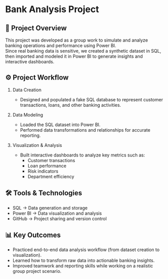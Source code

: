 Bank Analysis Project
=====================

📌 Project Overview
-------------------
This project was developed as a group work to simulate and analyze banking operations and performance using Power BI.  
Since real banking data is sensitive, we created a synthetic dataset in SQL, then imported and modeled it in Power BI to generate insights and interactive dashboards.

⚙️ Project Workflow
-------------------
1. Data Creation  
   - Designed and populated a fake SQL database to represent customer transactions, loans, and other banking activities.  

2. Data Modeling  
   - Loaded the SQL dataset into Power BI.  
   - Performed data transformations and relationships for accurate reporting.  

3. Visualization & Analysis  
   - Built interactive dashboards to analyze key metrics such as:  
     - Customer transactions  
     - Loan performance  
     - Risk indicators  
     - Department efficiency  

🛠️ Tools & Technologies
------------------------
- SQL → Data generation and storage  
- Power BI → Data visualization and analysis  
- GitHub → Project sharing and version control  

📊 Key Outcomes
---------------
- Practiced end-to-end data analysis workflow (from dataset creation to visualization).  
- Learned how to transform raw data into actionable banking insights.  
- Improved teamwork and reporting skills while working on a realistic group project scenario.  
